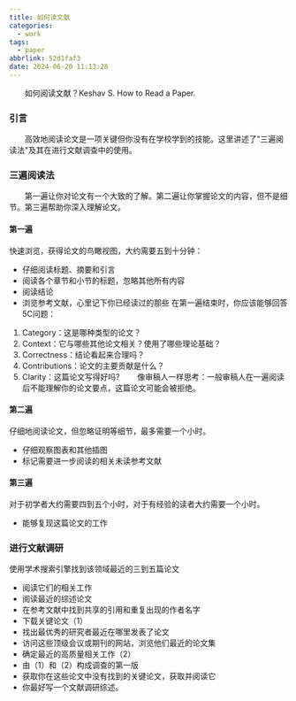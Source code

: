 ```yaml
---
title: 如何读文献
categories:
  - work
tags:
  - paper
abbrlink: 52d1faf3
date: 2024-06-20 11:13:28
---
```

&emsp;&emsp;如何阅读文献？Keshav S. How to Read a Paper.
<!--less-->

### 引言
&emsp;&emsp;高效地阅读论文是一项关键但你没有在学校学到的技能。这里讲述了"三遍阅读法"及其在进行文献调查中的使用。

### 三遍阅读法
&emsp;&emsp;第一遍让你对论文有一个大致的了解。第二遍让你掌握论文的内容，但不是细节。第三遍帮助你深入理解论文。

#### 第一遍
快速浏览，获得论文的鸟瞰视图，大约需要五到十分钟：

- 仔细阅读标题、摘要和引言
- 阅读各个章节和小节的标题，忽略其他所有内容
- 阅读结论
- 浏览参考文献，心里记下你已经读过的那些
在第一遍结束时，你应该能够回答5C问题：

1. Category：这是哪种类型的论文？
2. Context：它与哪些其他论文相关？使用了哪些理论基础？
3. Correctness：结论看起来合理吗？
4. Contributions：论文的主要贡献是什么？
5. Clarity：这篇论文写得好吗?
&emsp;&emsp;像审稿人一样思考：一般审稿人在一遍阅读后不能理解你的论文要点，这篇论文可能会被拒绝。

#### 第二遍
仔细地阅读论文，但忽略证明等细节，最多需要一个小时。

- 仔细观察图表和其他插图
- 标记需要进一步阅读的相关未读参考文献

#### 第三遍
对于初学者大约需要四到五个小时，对于有经验的读者大约需要一个小时。

- 能够复现这篇论文的工作

### 进行文献调研
使用学术搜索引擎找到该领域最近的三到五篇论文

- 阅读它们的相关工作
- 阅读最近的综述论文
- 在参考文献中找到共享的引用和重复出现的作者名字
- 下载关键论文（1）
- 找出最优秀的研究者最近在哪里发表了论文
- 访问这些顶级会议或期刊的网站，浏览他们最近的论文集
- 确定最近的高质量相关工作（2）
- 由（1）和（2）构成调查的第一版
- 获取你在这些论文中没有找到的关键论文，获取并阅读它
- 你最好写一个文献调研综述。
